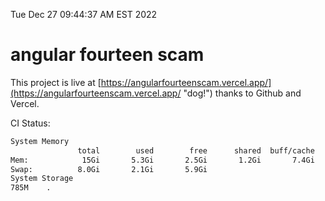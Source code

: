 Tue Dec 27 09:44:37 AM EST 2022

# angular fourteen scam


This project is live at [https://angularfourteenscam.vercel.app/](https://angularfourteenscam.vercel.app/ "dog!") thanks to Github and Vercel.

CI Status: 

```bash
System Memory
               total        used        free      shared  buff/cache   available
Mem:            15Gi       5.3Gi       2.5Gi       1.2Gi       7.4Gi       8.4Gi
Swap:          8.0Gi       2.1Gi       5.9Gi
System Storage
785M	.
```
